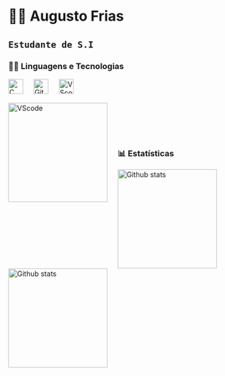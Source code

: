 # 🐱‍💻 Augusto Frias

**``Estudante de S.I ``**
---

### 👨‍💻 Linguagens e Tecnologias

<img
align="left"
 alt="C"
 title="C"
 width="30px"
 style="padding-right: 18px;"  
src="https://cdn.jsdelivr.net/gh/devicons/devicon@latest/icons/c/c-plain.svg" />
           

<img 
align="left"
 alt="Git"
 title="Git"
 width="30px"
 style="padding-right: 18px;"  
src="https://cdn.jsdelivr.net/gh/devicons/devicon@latest/icons/git/git-original.svg" />


<img 
align="left"
 alt="VScode"
 title="VScode"
 width="30px"
 style="padding-right: 18px;" 
src="https://cdn.jsdelivr.net/gh/devicons/devicon@latest/icons/vscode/vscode-original.svg" />

<Br/>
<Br/>

<img 
align="left"
 alt="VScode"
 title="VScode"
 width="200px"
 style="padding-right: 18px;" 
src="https://media0.giphy.com/media/v1.Y2lkPTc5MGI3NjExazRqaHB0cmRiZGxzazJ5YWNlZ3Q5NDg5dDVtMThiYjNpZXc3eDFmdSZlcD12MV9pbnRlcm5hbF9naWZfYnlfaWQmY3Q9Zw/137EaR4vAOCn1S/giphy.gif" />


<Br/>
<Br/>
<Br/>
<Br/>

### 📊 Estatísticas

<img 
align="left"
 alt="Github stats"
 height="200"
 style="padding-right: 18px;" 
src="https://github-readme-stats.vercel.app/api?username=Augusto288&show_icons=true&theme=radical&include_all_commits=true" />

<img 
align="left"
 alt="Github stats"
 height="200"
 style="padding-right: 18px;" 
src="https://github-readme-stats.vercel.app/api/top-langs/?username=Augusto288&theme=radical&layout=compact&custom_tittle=Tecnologias&langs_count=7" />
